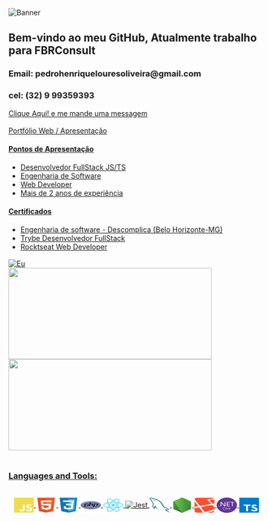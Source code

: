![Banner](https://capsule-render.vercel.app/api?type=waving&color=0:1E90FF,50:00BFFF,100:87CEFA&height=230&section=header&text=Pedro&fontSize=60&fontColor=FFFFFF&animation=twinkling&fontAlignY=35&descSize=25&descAlignY=55&desc=Desenvolvedor%20Full%20Stack%20%7C%20Engenharia%20de%20Software)

<h2> Bem-vindo ao meu GitHub, Atualmente trabalho para FBRConsult</h2>
<h3>Email: pedrohenriquelouresoliveira@gmail.com</h3>
<h3>cel: (32) 9 99359393</h3>
<a target="_blank" href="https://api.whatsapp.com/send?phone=5532999359393&text=Ol%C3%A1%20tenho%20uma%20oportunidade%20para%20voc%C3%AA...">Clique Aqui! e me mande uma messagem</a><br><br>
<a target="_blank" href="https://portfolio-website-inky-mu.vercel.app/"> Portfólio Web / Apresentação

<h4>Pontos de Apresentação</h4>
<ul>
<li>Desenvolvedor FullStack JS/TS</li>
<li>Engenharia de Software</li>
<li>Web Developer</li>
<li>Mais de 2 anos de experiência</li>
</ul>

<h4>Certificados</h4>
<ul>
  <li>Engenharia de software - Descomplica (Belo Horizonte-MG)</li>
  <li>Trybe Desenvolvedor FullStack </li>
  <li>Rocktseat Web Developer</li>
</ul>



<div>
  <img align="center" alt="Eu" height="300" width="230" src="https://github.com/user-attachments/assets/d82246b2-a0a7-4e6d-931b-480d578915e3"/>  
  <br>
  <a href="https://github.com/iroDevs">
  <img height="180em" width="400px"  align="center" src="https://github-readme-stats.vercel.app/api?username=iroDevs&show_icons=true&theme=react&include_all_commits=true&count_private=true"/>
  <img height="180em"  width="400px"   align="center" src="https://github-readme-stats.vercel.app/api/top-langs/?username=iroDevs&layout=compact&langs_count=7&theme=react" />
</div>
 <br>
<div  align="center"> 
   <h3 align="left">Languages and Tools:</h3>
  <div style="display: inline_block"><br>
  <img align="center" alt="Rafa-Js" height="30" width="40" src="https://raw.githubusercontent.com/devicons/devicon/master/icons/javascript/javascript-plain.svg">
  <img align="center" alt="HTML" height="30" width="40" src="https://raw.githubusercontent.com/devicons/devicon/master/icons/html5/html5-original.svg">
  <img align="center" alt="CSS" height="30" width="40" src="https://raw.githubusercontent.com/devicons/devicon/master/icons/css3/css3-original.svg">
  <img align="center" alt="PHP" height="30" width="40" src="https://raw.githubusercontent.com/devicons/devicon/master/icons/php/php-original.svg">
  <img align="center" alt="React" height="30" width="40" src="https://raw.githubusercontent.com/devicons/devicon/master/icons/react/react-original.svg">
   <img align="center" alt="Jest" height="30" width="40" src="https://www.vectorlogo.zone/logos/jestjsio/jestjsio-icon.svg">    
    <img align="center" alt="Jest" height="30" width="40" src="https://raw.githubusercontent.com/devicons/devicon/master/icons/mysql/mysql-original.svg">
  <img align="center" alt="Jest" height="30" width="40" src="https://raw.githubusercontent.com/devicons/devicon/master/icons/nodejs/nodejs-original.svg">
    <img align="center" alt="Jest" height="30" width="40" src="https://raw.githubusercontent.com/devicons/devicon/master/icons/laravel/laravel-plain.svg">
     <img align="center" alt="Jest" height="30" width="40" src="https://raw.githubusercontent.com/devicons/devicon/master/icons/dotnetcore/dotnetcore-original.svg">
      <img align="center" alt="Jest" height="30" width="40" src="https://raw.githubusercontent.com/devicons/devicon/master/icons/typescript/typescript-original.svg">
     
     
     
    
